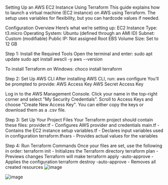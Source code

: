 Setting Up an AWS EC2 Instance Using Terraform
This guide explains how to launch a virtual machine (EC2 instance) on AWS using Terraform. The setup uses variables for flexibility, but you can hardcode values if needed.

Configuration Overview
Here’s what we’re setting up:
EC2 Instance Type: t3.micro
Operating System: Ubuntu (defined through an AMI ID)
Subnet: Custom (modifiable)
Public IP: Not assigned
Root EBS Volume Size: Set to 12 GB

Step 1: Install the Required Tools
Open the terminal and enter:
sudo apt update
sudo apt install awscli -y
aws --version

To install Terraform on Windows:
choco install terraform

Step 2: Set Up AWS CLI
After installing AWS CLI, run:
aws configure
You’ll be prompted to provide:
AWS Access Key
AWS Secret Access Key

Log in to the AWS Management Console.
Click your name in the top-right corner and select "My Security Credentials".
Scroll to Access Keys and choose "Create New Access Key".
You can either copy the keys or download them as a .csv file.

Step 3: Set Up Your Project Files
Your Terraform project should contain these files:
provider.tf - Configures AWS provider and credentials
main.tf - Contains the EC2 instance setup
variables.tf - Declares input variables used in configuration
terraform.tfvars - Provides actual values for the variables

Step 4: Run Terraform Commands
Once your files are set, use the following in order:
terraform init - Initializes the Terraform directory
terraform plan - Previews changes Terraform will make
terraform apply -auto-approve - Applies the configuration
terraform destroy -auto-approve - Removes all created resources
![image](https://github.com/user-attachments/assets/fe59151d-0ecf-4ac7-bc2a-51f4ebaea00b)

![image](https://github.com/user-attachments/assets/9380fa3f-0cb8-461a-9fa0-9a68640c07d9)

